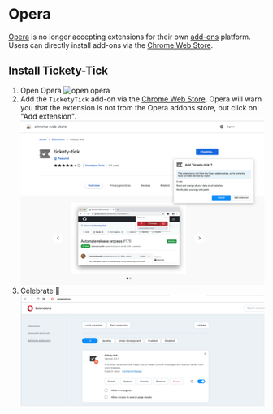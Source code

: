 # Opera

[Opera](https://www.opera.com) is no longer accepting extensions for their own [add-ons](https://addons.opera.com/en/extensions/) platform. Users can directly install add-ons via the [Chrome Web Store](https://chrome.google.com/webstore).

## Install Tickety-Tick

1. Open Opera
    ![open opera](./screenshots/opera/step1.png)
2. Add the `TicketyTick` add-on via the [Chrome Web Store](https://chrome.google.com/webstore/detail/tickety-tick/ciakolhgmfijpjbpcofoalfjiladihbg). Opera will warn you that the extension is not from the Opera addons store, but click on "Add extension".
    ![add tickety-tick](./screenshots/opera/step2.png)
3. Celebrate 🎉
    ![tickety-tick](./screenshots/opera/step3.png)
